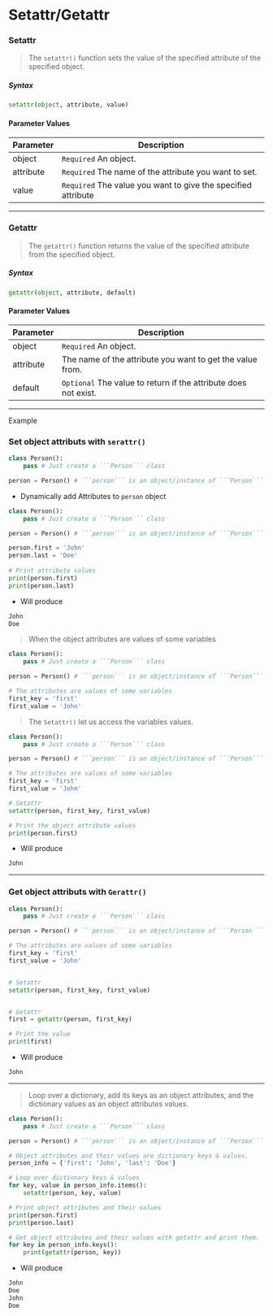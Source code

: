 # Setattr/Getattr

### Setattr
> The ```setattr()``` function sets the value of the specified attribute of the specified object.

##### Syntax

```python
setattr(object, attribute, value)
```

#### Parameter Values

| Parameter     | Description          |
| -------- | -------------- |
| object | ```Required``` An object. |
| attribute | ```Required``` The name of the attribute you want to set. |
| value | ```Required``` The value you want to give the specified attribute |

---

### Getattr
> The ```getattr()``` function returns the value of the specified attribute from the specified object.

##### Syntax

```python
getattr(object, attribute, default)
```

#### Parameter Values

| Parameter     | Description          |
| -------- | -------------- |
| object | ```Required``` An object. |
| attribute | The name of the attribute you want to get the value from. |
| default | ```Optional``` The value to return if the attribute does not exist. |

---
Example
### Set object attributs with ```serattr()```
```python
class Person():
    pass # Just create a ```Person``` class

person = Person() # ```person``` is an object/instance of ```Person``` class
```

- Dynamically add Attributes to ```person``` object

```python
class Person():
    pass # Just create a ```Person``` class

person = Person() # ```person``` is an object/instance of ```Person``` class

person.first = 'John'
person.last = 'Doe'
    
# Print attribute values
print(person.first)
print(person.last)
```

- Will produce

```python
John
Doe
```
> When the object attributes are values of some variables

```python
class Person():
    pass # Just create a ```Person``` class

person = Person() # ```person``` is an object/instance of ```Person``` class

# The attributes are values of some variables
first_key = 'first'
first_value = 'John'
```

> The ```Setattr()``` let us access the variables values.

```python
class Person():
    pass # Just create a ```Person``` class

person = Person() # ```person``` is an object/instance of ```Person``` class

# The attributes are values of some variables
first_key = 'first'
first_value = 'John'

# Setattr
setattr(person, first_key, first_value)

# Print the object attribute values
print(person.first)
```

- Will produce

```python
John
```

---

### Get object attributs with ```Gerattr()```

```python
class Person():
    pass # Just create a ```Person``` class

person = Person() # ```person``` is an object/instance of ```Person``` class

# The attributes are values of some variables
first_key = 'first'
first_value = 'John'


# Setattr
setattr(person, first_key, first_value)


# Getattr
first = getattr(person, first_key)

# Print the value
print(first)

```

- Will produce

```python
John
```

---

> Loop over a dictionary, add its keys as an object attributes,  and the dictionary values as an object attributes values.

```python
class Person():
    pass # Just create a ```Person``` class

person = Person() # ```person``` is an object/instance of ```Person``` class

# Object attributes and their values are dictionary keys & values.
person_info = {'first': 'John', 'last': 'Doe'}

# Loop over dictionary keys & values
for key, value in person_info.items():
    setattr(person, key, value)

# Print object attributes and their values    
print(person.first)
print(person.last)

# Get object attributes and their values with getattr and print them.
for key in person_info.keys():
    print(getattr(person, key))
```

- Will produce

```python
John
Doe
John
Doe
```